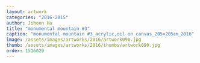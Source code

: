 ```yaml
---
layout: artwork
categories: "2016-2015"
author: Jihoon Ha
title: "monumental mountain #3"
caption: "monumental mountain #3_acrylic,oil on canvas_205×205㎝_2016"
image: /assets/images/artworks/2016/artwork090.jpg
thumb: /assets/images/artworks/2016/thumbs/artwork090.jpg
order: 1516029
---
```

